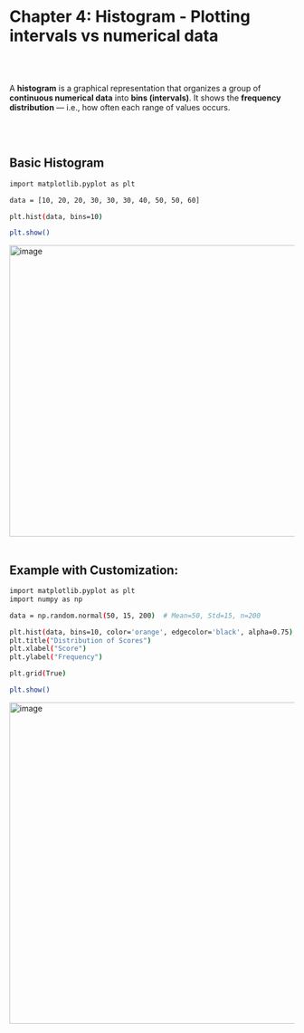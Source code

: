 #
# Chapter 4: Histogram - Plotting intervals vs numerical data

<br>
<br>

A **histogram** is a graphical representation that organizes a group of **continuous numerical data** into **bins (intervals)**. It shows the **frequency distribution** — i.e., how often each range of values occurs.

<br>
<br>

## Basic Histogram
```bash
import matplotlib.pyplot as plt

data = [10, 20, 20, 30, 30, 30, 40, 50, 50, 60]

plt.hist(data, bins=10)

plt.show()
```
<img width="1457" height="515" alt="image" src="https://github.com/user-attachments/assets/7d9a64b1-fa72-4763-8402-efa3628682aa" />

<br>
<br>

## Example with Customization:
```bash
import matplotlib.pyplot as plt
import numpy as np

data = np.random.normal(50, 15, 200)  # Mean=50, Std=15, n=200

plt.hist(data, bins=10, color='orange', edgecolor='black', alpha=0.75)
plt.title("Distribution of Scores")
plt.xlabel("Score")
plt.ylabel("Frequency")

plt.grid(True)

plt.show()
```
<img width="1457" height="568" alt="image" src="https://github.com/user-attachments/assets/253e5df1-e242-4e73-a4b9-54d98b469e87" />



